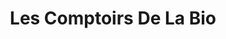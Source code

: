 ---
title: "Les Comptoirs De La Bio"
url: /marseille/les-comptoirs-de-la-bio-rue-musso/
shop: Supermarkt
---